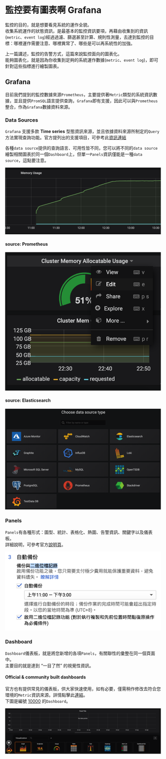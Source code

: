 # 監控要有圖表啊 Grafana

監控的目的，就是想要看見系統的運作全貌。  
收集系統運作的狀態資訊，是最基本的監控資訊要項，再藉由收集到的資訊\(`metric`、`event log`\)經過過濾、篩選甚至計算、規則性測量，去達到監控的目標：哪裡運作需要注意、哪裡異常了、哪些是可以再系統性的加強。

上一篇講述，監控的告警方式，這篇來說監控面向的圖表化。  
能夠圖表化，就是因為你收集到足夠的系統運作數據\(`metric`、`event log`\)，即可針對這些指標進行繪製圖表。

## Grafana

目前我們提到的監控數據來源`Prometheus`，主要提供著`Metric`類型的系統資訊數據，並且提供`PromSQL`語言提供查詢，`Grafana`即有支援，因此可以與`Prometheus`整合，作為`Grafana`數據資料來源。

### Data Sources

`Grafana` 支援多款 **Time series** 型態資訊來源，並且依據資料來源所制定的`Query`方法實現查詢功能。官方提列出的支援項目，可參考此[資訊連結](https://grafana.com/docs/features/datasources/#supported-data-sources)

各種`data source`提供的查詢語言、可用性皆不同，您可以將不同的`data source`繪製相關圖表於同一個`Dashboard`上，但單一`Panels`資訊僅能是一種`data source`，這點要注意。

![](../.gitbook/assets/image%20%2813%29.png)

#### source: Prometheus

![](../.gitbook/assets/image%20%2810%29.png)

#### source: Elasticsearch

![](../.gitbook/assets/image%20%2812%29.png)

### Panels

`Panels`有各種形式：圖型、統計、表格化、熱圖、告警資訊、關鍵字以及儀表板。  
詳細說明，可參考官方[說明頁](https://grafana.com/docs/features/panels/)。

![](../.gitbook/assets/image%20%2821%29.png)

### Dashboard

`Dashboard`儀表板，就是將您新增的各項`Panels`，有關聯性的彙整在同一個頁面中。  
主要目的就是達到 “一目了然” 的視覺性資訊。

#### Official & community built dashboards

官方也有提供常見的儀表板，供大家快速使用，如有必要，僅需稍作修改去符合您環境的`Metric`資訊來源。詳情點擊此[連結](https://grafana.com/grafana/dashboards)。  
下圖是編號 [10000](https://grafana.com/grafana/dashboards/10000) 的`Dashboard`。

![](../.gitbook/assets/image%20%2820%29.png)



